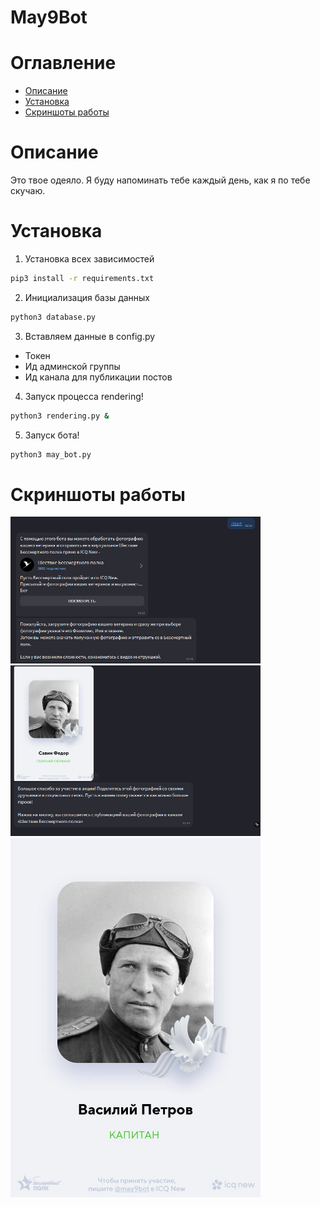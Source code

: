 
# May9Bot

# Оглавление 
 - [Описание](https://github.com/ICQ-BOTS/may_bot#описание)
 - [Установка](https://github.com/ICQ-BOTS/may_bot#установка)
 - [Скриншоты работы](https://github.com/ICQ-BOTS/may_bot#скриншоты-работы)

# Описание
Это твое одеяло. Я буду напоминать тебе каждый день, как я по тебе скучаю.

# Установка

1. Установка всех зависимостей 
```bash
pip3 install -r requirements.txt
```

2. Инициализация базы данных
```bash
python3 database.py
```

3. Вставляем данные в config.py
* Токен
* Ид админской группы
* Ид канала для публикации постов

4. Запуск процесса rendering!
```bash
python3 rendering.py &
```
 
5. Запуск бота!
```bash
python3 may_bot.py
```

# Скриншоты работы
<img src="https://github.com/ICQ-BOTS/may_bot/blob/main/img/1.png" width="400">
<img src="https://github.com/ICQ-BOTS/may_bot/blob/main/img/2.png" width="400">
<img src="https://github.com/ICQ-BOTS/may_bot/blob/main/img/result.jpg" width="400">